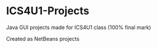 # ICS4U1-Projects

Java GUI projects made for ICS4U1 class (100% final mark)

Created as NetBeans projects
